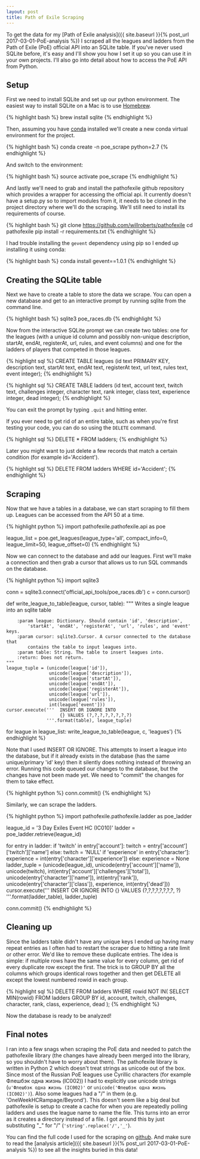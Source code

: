 ```yaml
---
layout: post
title: Path of Exile Scraping
---
```


To get the data for
my
[Path of Exile analysis]({{ site.baseurl }}{% post_url 2017-03-01-PoE-analysis %}) I
scraped all the leagues and ladders from the Path of Exile (PoE) official API
into an SQLite table. If you've never used SQLite before, it's easy and I'll
show you how I set it up so you can use it in your own projects. I'll also go
into detail about how to access the PoE API from Python.

## Setup

First we need to install SQLite and set up our python environment. The easiest
way to install SQLite on a Mac is to use [Homebrew](https://brew.sh/).

{% highlight bash %}
brew install sqlite
{% endhighlight %}

Then, assuming you have [conda](https://conda.io/docs/intro.html) installed
we'll create a new conda virtual environment for the project.

{% highlight bash %}
conda create -n poe_scrape python=2.7
{% endhighlight %}

And switch to the environment:

{% highlight bash %}
source activate poe_scrape
{% endhighlight %}

And lastly we'll need to grab and install the pathofexile github repository
which provides a wrapper for accessing the official api. It currently doesn't
have a setup.py so to import modules from it, it needs to be cloned in the
project directory where we'll do the scraping. We'll still need to install its
requirements of course.

{% highlight bash %}
git clone https://github.com/willroberts/pathofexile
cd pathofexile
pip install -r requirements.txt
{% endhighlight %}

I had trouble installing the `gevent` dependency using pip so I ended up
installing it using conda:

{% highlight bash %}
conda install gevent==1.0.1
{% endhighlight %}

## Creating the SQLite table

Next we have to create a table to store the data we scrape. You can open a new
database and get to an interactive prompt by running sqlite from the command line.

{% highlight bash %}
sqlite3 poe_races.db
{% endhighlight %}

Now from the interactive SQLite prompt we can create two tables: one for the
leagues (with a unique id column and possibly non-unique description, startAt,
endAt, registerAt, url, rules, and event columns) and one for the ladders of
players that competed in those leagues.

{% highlight sql %}
CREATE TABLE leagues
             (id text PRIMARY KEY, 
              description text, 
              startAt text, 
              endAt text, 
              registerAt text, 
              url text, 
              rules text, 
              event integer);
{% endhighlight %}

{% highlight sql %}
CREATE TABLE ladders
             (id text, 
              account text, 
              twitch text, 
              challenges integer, 
              character text, 
              rank integer, 
              class text,
              experience integer,
              dead integer);
{% endhighlight %}

You can exit the prompt by typing `.quit` and hitting enter.

If you ever need to get rid of an entire table, such as when you're first testing your code, you can do so using the `DELETE` command.

{% highlight sql %}
DELETE * FROM ladders;
{% endhighlight %}

Later you might want to just delete a few records that match a certain condition (for example id='Accident').

{% highlight sql %}
DELETE FROM ladders
WHERE id='Accident';
{% endhighlight %}

## Scraping

Now that we have a tables in a database, we can start scraping to fill them up.
Leagues can be accessed from the API 50 at a time.

{% highlight python %}
import pathofexile.pathofexile.api as poe

league_list = poe.get_leagues(league_type='all',
                                      compact_info=0,
                                      league_limit=50,
                                      league_offset=0)
{% endhighlight %}

Now we can connect to the database and add our leagues. First we'll make a
connection and then grab a cursor that allows us to run SQL commands on the
database.

{% highlight python %}
import sqlite3

conn = sqlite3.connect('official_api_tools/poe_races.db')
c = conn.cursor()

def write_league_to_table(league, cursor, table):
    """ Writes a single league into an sqlite table
    
        :param league: Dictionary. Should contain 'id', 'description',
            'startAt', 'endAt', 'registerAt', 'url', 'rules', and 'event' keys.
        :param cursor: sqlite3.Cursor. A cursor connected to the database that
            contains the table to input leagues into.
        :param table: String. The table to insert leagues into.
        :return: Does not return.
    """ 
    league_tuple = (unicode(league['id']),
                    unicode(league['description']),
                    unicode(league['startAt']),
                    unicode(league['endAt']),
                    unicode(league['registerAt']),
                    unicode(league['url']),
                    unicode(league['rules']),
                    int(league['event']))
    cursor.execute('''  INSERT OR IGNORE INTO
                        {} VALUES (?,?,?,?,?,?,?,?)
                   '''.format(table), league_tuple)
                   
for league in league_list:
        write_league_to_table(league, c, 'leagues')
{% endhighlight %}

Note that I used INSERT OR IGNORE. This attempts to insert a league into the
database, but if it already exists in the database (has the same unique/primary
'id' key) then it silently does nothing instead of throwing an error. Running
this code queued our changes to the database, but the changes have not been made
yet. We need to "commit" the changes for them to take effect.

{% highlight python %}
conn.commit()
{% endhighlight %}

Similarly, we can scrape the ladders.

{% highlight python %}
import pathofexile.pathofexile.ladder as poe_ladder

league_id = '3 Day Exiles Event HC (IC010)'
ladder = poe_ladder.retrieve(league_id)

for entry in ladder:
    if 'twitch' in entry['account']:
        twitch = entry['account']['twitch']['name']
    else:
        twitch = 'NULL'
    if 'experience' in entry['character']:
        experience = int(entry['character']['experience'])
    else:
        experience = None
    ladder_tuple = (unicode(league_id),
                    unicode(entry['account']['name']),
                    unicode(twitch),
                    int(entry['account']['challenges']['total']),
                    unicode(entry['character']['name']),
                    int(entry['rank']),
                    unicode(entry['character']['class']),
                    experience,
                    int(entry['dead']))
    cursor.execute(''' INSERT OR IGNORE INTO {}
                        VALUES (?,?,?,?,?,?,?,?, ?)
                    '''.format(ladder_table), ladder_tuple)
                    
conn.commit()
{% endhighlight %}

## Cleaning up

Since the ladders table didn't have any unique keys I ended up having many
repeat entries as I often had to restart the scraper due to hitting a rate limit
or other error. We'd like to remove these duplicate entries. The idea is simple:
if multiple rows have the same value for every column, get rid of every
duplicate row except the first. The trick is to GROUP BY all the columns which
groups identical rows together and then get DELETE all except the lowest numbered rowid
in each group.

{% highlight sql %}
DELETE FROM ladders
          WHERE rowid NOT IN(
             SELECT  MIN(rowid)
             FROM    ladders
             GROUP BY id, account, twitch, challenges, character, 
                      rank, class, experience, dead
             );
{% endhighlight %}

Now the database is ready to be analyzed!

## Final notes

I ran into a few snags when scraping the PoE data and needed to patch the
pathofexile library (the changes have already been merged into the library, so
you shouldn't have to worry about them). The pathofexile library is written in Python 2 which doesn't treat
strings as unicode out of the box. Since most of the Russian PoE leagues use
Cyrillic characters (for example Флешбэк одна жизнь (IC002)) I had to explicitly
use unicode strings (`u'Флешбэк одна жизнь (IC002)'` or `unicode('Флешбэк одна
жизнь (IC002)')`). Also some leagues had a "/" in them (e.g.
'OneWeekHCRampage/Beyond'). This doesn't seem like a big deal but pathofexile is
setup to create a cache for when you are repeatedly polling ladders and uses the
league name to name the file. This turns into an error as it creates a directory
instead of a file. I got around this by just substituting "_" for "/"
(`'string'.replace('/','_'`).

You can find the full code I used for the scraping on [github](). And make sure to read
the [analysis article]({{ site.baseurl }}{% post_url 2017-03-01-PoE-analysis %})
to see all the insights buried in this data!

